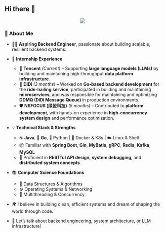 ## Hi there 👋
<p align="center">
  <img src="https://readme-typing-svg.demolab.com?font=Fira+Code&weight=500&size=22&pause=1000&color=1ABC9C&center=true&vCenter=true&width=435&lines=I'm+fzr365+%F0%9F%91%8B;Backend+Engineer+in+progress...;Java+%7C+Go+%7C+Spring+Boot+%7C+Gin;Interned+at+Tencent%2C+NSFOCUS%2C+DiDi;Loves+clean+code+%26+system+design;Welcome+to+my+GitHub!+%F0%9F%92%BB" />
</p>


### 🚀 About Me

* 🧑‍💻 **Aspiring Backend Engineer**, passionate about building scalable, resilient backend systems.
* 💼 **Internship Experience**

  * 📍 **Tencent** *(Current)* – Supporting **large language models (LLMs)** by building and maintaining high-throughput **data platform infrastructure**.
  * 🚖 **DiDi** *(3 months)* – Worked on **Go-based backend development** for the **ride-hailing service**, participated in building and maintaining **microservices**, and was responsible for maintaining and optimizing **DDMQ (DiDi Message Queue)** in production environments.
  * 🛡️ **NSFOCUS (绿盟科技)** *(5 months)* – Contributed to **platform development**, with hands-on experience in **high-concurrency system design** and performance optimization.
 
    
* 💡 **Technical Stack & Strengths**

  * ☕ **Java**, 🐹 **Go**, 🐍 Python | 🐳 Docker & K8s | ☁️ Linux & Shell
  * 📦 Familiar with **Spring Boot**, **Gin**, **MyBatis**, **gRPC**, **Redis**, **Kafka**, **MySQL**
  * 🔬 Proficient in **RESTful API design**, **system debugging**, and **distributed system concepts**
* 📚 **Computer Science Foundations**

  * 🔢 Data Structures & Algorithms
  * ⚙️ Operating Systems & Networking
  * 🧵 Multithreading & Concurrency
* 🌍 I believe in building clean, efficient systems and dream of shaping the world through code.
* 💬 Let’s talk about backend engineering, system architecture, or LLM infrastructure!



